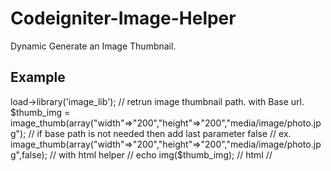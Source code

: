 Codeigniter-Image-Helper
========================

Dynamic Generate an Image Thumbnail.


Example 
--------

<?php

// load Image Lib, it not required if image library is set on ./config/autoload.php

$this->load->library('image_lib');

// retrun image thumbnail path. with Base url.

$thumb_img = image_thumb(array("width"=>"200","height"=>"200","media/image/photo.jpg");

// if base path is not needed then add last parameter false

// ex. image_thumb(array("width"=>"200","height"=>"200","media/image/photo.jpg",false);


// with html helper
// echo img($thumb_img);

// html
// <img src="<?php echo $thumb_img;?> " alt="" />